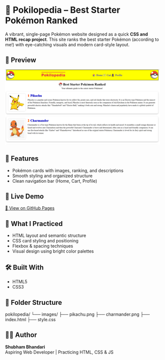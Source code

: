 
# 🧭 Pokilopedia – Best Starter Pokémon Ranked

A vibrant, single-page Pokémon website designed as a quick **CSS and HTML recap project**. This site ranks the best starter Pokémon (according to me!) with eye-catching visuals and modern card-style layout.

## 📸 Preview

![Pokilopedia Screenshot](https://github.com/Shubham277353/Pokilopedia/blob/main/images/Screenshot%202025-07-15%20230612.png)

## 🌟 Features

- Pokémon cards with images, ranking, and descriptions
- Smooth styling and organized structure
- Clean navigation bar (Home, Cart, Profile)

## 🚀 Live Demo

[🔗 View on GitHub Pages](#) <!-- Add your live link here -->

## 🧠 What I Practiced

- HTML layout and semantic structure
- CSS card styling and positioning
- Flexbox & spacing techniques
- Visual design using bright color palettes

## 🛠️ Built With

- HTML5
- CSS3

## 📁 Folder Structure
pokilopedia/
└── images/
├── pikachu.png
├── charmander.png
├── index.html
├── style.css

## 🙋‍♂️ Author

**Shubham Bhandari**  
Aspiring Web Developer | Practicing HTML, CSS & JS  


